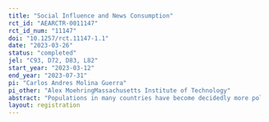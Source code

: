 ```yaml
---
title: "Social Influence and News Consumption"
rct_id: "AEARCTR-0011147"
rct_id_num: "11147"
doi: "10.1257/rct.11147-1.1"
date: "2023-03-26"
status: "completed"
jel: "C93, D72, D83, L82"
start_year: "2023-03-12"
end_year: "2023-07-31"
pi: "Carlos Andres Molina Guerra"
pi_other: "Alex MoehringMassachusetts Institute of Technology"
abstract: "Populations in many countries have become decidedly more polarized over the last decades. Many believe that social media, which creates echo chamber-like interactions, is partly to blame. In principle, more intense communication between like-minded individuals can have two distinct impacts on political beliefs. First, individuals may receive a slanted diet of political news shared by their like-minded friends. Second, they may purposefully slant their own news consumption, and beliefs, in order to remain more in line with these friends. Despite the importance of these questions, there is little evidence for either of these two types of influences. This paper designs a unique field experiment on Twitter to separately identify both mechanisms. In our sample, politically-active individuals consume a highly slanted news diet. By varying what an individual’s social media followers see about her news diet and tracking their news consumption and sharing behavior, we test if (1) this news diet has an impact on individual behavior and beliefs; and more importantly, (2) whether individuals manipulate their news diet in order to remain more in line with their friends when they believe that their choices will be observed by these friends. This is either because they would like to signal to their friends via their news diet choices or because they are afraid of certain reactions when they deviate from a news diet aligned with their friends’ ideological position."
layout: registration
---
```


